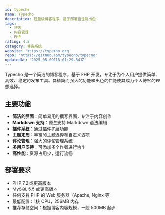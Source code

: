 ```yaml
---
id: typecho
name: Typecho
description: 轻量级博客程序，易于部署且性能出色
tags:
  - 博客
  - 内容管理
  - PHP
rating: 4.5
category: 博客系统
website: 'https://typecho.org'
repo: 'https://github.com/typecho/typecho'
updatedAt: '2025-05-09T18:01:29.841Z'
---
```


Typecho 是一个简洁的博客程序，基于 PHP 开发，专注于为个人用户提供简单、高效、稳定的发布工具。其精简而强大的功能和出色的性能使其成为个人博客的理想选择。

## 主要功能

- **简洁的界面**：简单易用的撰写界面，专注于内容创作
- **Markdown 支持**：原生支持 Markdown 语法编辑
- **插件系统**：通过插件扩展功能
- **主题定制**：丰富的主题选择和自定义选项
- **评论管理**：强大的评论管理系统
- **多用户支持**：可添加多个作者进行协作
- **高性能**：资源占用少，运行流畅

## 部署要求

- PHP 7.2 或更高版本
- MySQL 5.5 或更高版本
- 任何支持 PHP 的 Web 服务器（Apache, Nginx 等）
- 最低配置：1核 CPU，256MB 内存
- 推荐存储空间：根据博客内容规模，一般 500MB 起步 
